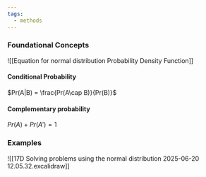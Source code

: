 ```yaml
---
tags:
  - methods
---
```

### Foundational Concepts
![[Equation for normal distribution Probability Density Function]]

#### Conditional Probability
$Pr(A|B) = \frac{Pr(A\cap B)}{Pr(B)}$
#### Complementary probability
$Pr(A) + Pr(A')=1$
### Examples
![[17D Solving problems using the normal distribution 2025-06-20 12.05.32.excalidraw]]